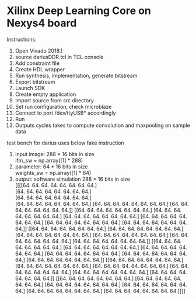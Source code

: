 # Xilinx Deep Learning Core on Nexys4 board

Instructions:
1. Open Vivado 2018.1
2. source dariusDDR.tcl in TCL console
3. Add constraint file
4. Create HDL wrapper
5. Run synthesis, implementation, generate bitstream
6. Export bitstream
7. Launch SDK
8. Create empty application
9. Import source from src directory
10. Set run configuration, check microblaze
11. Connect to port /dev/ttyUSB* accordingly
12. Run
13. Outputs cycles takes to compute convolution and maxpooling on sample data

test bench for darius uses below fake instruction
1. input image: 288 * 16 bits in size <br />
ifm_sw = np.array([1] * 288) <br />
2. parameter: 64 * 16 bits in size <br />
weights_sw = np.array([1] * 64) <br />
3. output: software simulation 288 * 16 bits in size <br />
[[[[64. 64. 64. 64. 64. 64. 64. 64.]<br />
   [64. 64. 64. 64. 64. 64. 64. 64.]<br />
   [64. 64. 64. 64. 64. 64. 64. 64.]<br />
   [64. 64. 64. 64. 64. 64. 64. 64.]
   [64. 64. 64. 64. 64. 64. 64. 64.]
   [64. 64. 64. 64. 64. 64. 64. 64.]]
  [[64. 64. 64. 64. 64. 64. 64. 64.]
   [64. 64. 64. 64. 64. 64. 64. 64.]
   [64. 64. 64. 64. 64. 64. 64. 64.]
   [64. 64. 64. 64. 64. 64. 64. 64.]
   [64. 64. 64. 64. 64. 64. 64. 64.]
   [64. 64. 64. 64. 64. 64. 64. 64.]]
  [[64. 64. 64. 64. 64. 64. 64. 64.]
   [64. 64. 64. 64. 64. 64. 64. 64.]
   [64. 64. 64. 64. 64. 64. 64. 64.]
   [64. 64. 64. 64. 64. 64. 64. 64.]
   [64. 64. 64. 64. 64. 64. 64. 64.]
   [64. 64. 64. 64. 64. 64. 64. 64.]]
  [[64. 64. 64. 64. 64. 64. 64. 64.]
   [64. 64. 64. 64. 64. 64. 64. 64.]
   [64. 64. 64. 64. 64. 64. 64. 64.]
   [64. 64. 64. 64. 64. 64. 64. 64.]
   [64. 64. 64. 64. 64. 64. 64. 64.]
   [64. 64. 64. 64. 64. 64. 64. 64.]]
  [[64. 64. 64. 64. 64. 64. 64. 64.]
   [64. 64. 64. 64. 64. 64. 64. 64.]
   [64. 64. 64. 64. 64. 64. 64. 64.]
   [64. 64. 64. 64. 64. 64. 64. 64.]
   [64. 64. 64. 64. 64. 64. 64. 64.]
   [64. 64. 64. 64. 64. 64. 64. 64.]]
  [[64. 64. 64. 64. 64. 64. 64. 64.]
   [64. 64. 64. 64. 64. 64. 64. 64.]
   [64. 64. 64. 64. 64. 64. 64. 64.]
   [64. 64. 64. 64. 64. 64. 64. 64.]
   [64. 64. 64. 64. 64. 64. 64. 64.]
   [64. 64. 64. 64. 64. 64. 64. 64.]]]]
